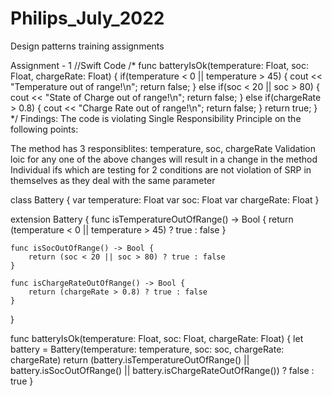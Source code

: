 # Philips_July_2022

Design patterns training assignments

Assignment - 1 
//Swift Code
/*
func batteryIsOk(temperature: Float, soc: Float, chargeRate: Float) {
  if(temperature < 0 || temperature > 45) {
    cout << "Temperature out of range!\n";
    return false;
  } else if(soc < 20 || soc > 80) {
    cout << "State of Charge out of range!\n";
    return false;
  } else if(chargeRate > 0.8) {
    cout << "Charge Rate out of range!\n";
    return false;
  }
  return true;
}
*/
Findings: The code is violating Single Responsibility Principle on the following points:

The method has 3 responsiblites: temperature, soc, chargeRate
Validation loic for any one of the above changes will result in a change in the method
Individual ifs which are testing for 2 conditions are not violation of SRP in themselves as they deal with the same parameter

class Battery {
    var temperature: Float
    var soc: Float
    var chargeRate: Float
}

extension Battery {
    func isTemperatureOutOfRange() -> Bool {
        return (temperature < 0 || temperature > 45) ? true : false
    }
    
    func isSocOutOfRange() -> Bool {
        return (soc < 20 || soc > 80) ? true : false
    }
    
    func isChargeRateOutOfRange() -> Bool {
        return (chargeRate > 0.8) ? true : false
    }
}

func batteryIsOk(temperature: Float, soc: Float, chargeRate: Float) {
    let battery = Battery(temperature: temperature, soc: soc, chargeRate: chargeRate)
    return (battery.isTemperatureOutOfRange() || battery.isSocOutOfRange() || battery.isChargeRateOutOfRange()) ? false : true
}
